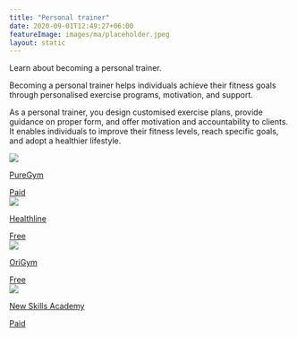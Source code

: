 ```yaml
---
title: "Personal trainer"
date: 2020-09-01T12:49:27+06:00
featureImage: images/ma/placeholder.jpeg
layout: static
---
```


Learn about becoming a personal trainer.

Becoming a personal trainer helps individuals achieve their fitness goals through personalised exercise programs, motivation, and support.

As a personal trainer, you design customised exercise plans, provide guidance on proper form, and offer motivation and accountability to clients. It enables individuals to improve their fitness levels, reach specific goals, and adopt a healthier lifestyle.

<a class="ma-link" href="https://www.puregym.com/landing/becoming-a-personal-trainer/"><div class="ma-card ma-card-Learning"><div class="ma-icon"><img src ="/images/Icon-pound - learning - opacity.svg"/></div><div class="ma-name"><p>PureGym</p></div><div class="ma-paid-text"><span>Paid</span></div></div></a><a class="ma-link" href="https://www.healthline.com/health/fitness/benefits-of-personal-training"><div class="ma-card ma-card-Learning"><div class="ma-icon"><img src ="/images/Icon-check - learning - opacity.svg"/></div><div class="ma-name"><p>Healthline</p></div><div class="ma-paid-text"><span>Free</span></div></div></a><a class="ma-link" href="https://origympersonaltrainercourses.co.uk/blog/should-i-become-a-personal-trainer"><div class="ma-card ma-card-Learning"><div class="ma-icon"><img src ="/images/Icon-check - learning - opacity.svg"/></div><div class="ma-name"><p>OriGym</p></div><div class="ma-paid-text"><span>Free</span></div></div></a><a class="ma-link" href="https://www.awin1.com/cread.php?awinmid=31125&awinaffid=1198638&ued=https%3A%2F%2Fnewskillsacademy.com%2F"><div class="ma-card ma-card-Learning"><div class="ma-icon"><img src ="/images/Icon-pound - learning - opacity.svg"/></div><div class="ma-name"><p>New Skills Academy</p></div><div class="ma-paid-text"><span>Paid</span></div></div></a>  

<br/><br/>






